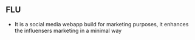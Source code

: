 ## FLU

- It is a social media webapp build for marketing purposes, it enhances the influensers marketing in a minimal way
